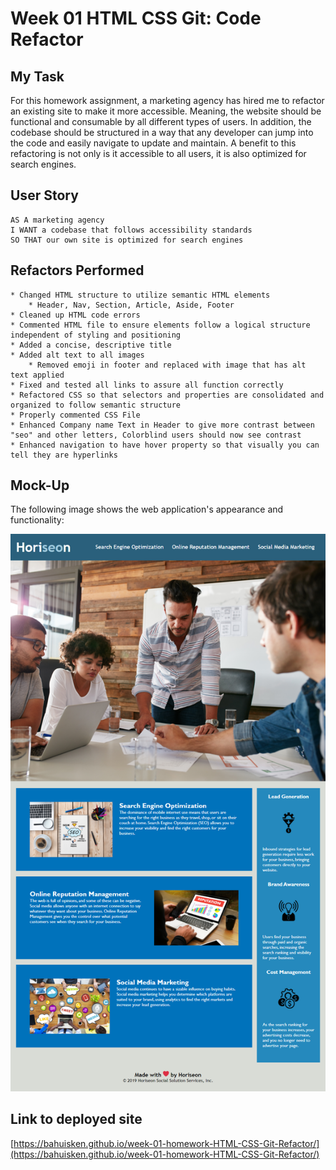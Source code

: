 # Week 01 HTML CSS Git: Code Refactor

## My Task

For this homework assignment, a marketing agency has hired me to refactor an existing site to make it more accessible. Meaning, the website should be functional and consumable by all different types of users. In addition, the codebase should be structured in a way that any developer can jump into the code and easily navigate to update and maintain. A benefit to this refactoring is not only is it accessible to all users, it is also optimized for search engines.

## User Story

```
AS A marketing agency
I WANT a codebase that follows accessibility standards
SO THAT our own site is optimized for search engines
```

## Refactors Performed 

```
* Changed HTML structure to utilize semantic HTML elements
    * Header, Nav, Section, Article, Aside, Footer
* Cleaned up HTML code errors
* Commented HTML file to ensure elements follow a logical structure independent of styling and positioning
* Added a concise, descriptive title
* Added alt text to all images
    * Removed emoji in footer and replaced with image that has alt text applied
* Fixed and tested all links to assure all function correctly
* Refactored CSS so that selectors and properties are consolidated and organized to follow semantic structure
* Properly commented CSS File
* Enhanced Company name Text in Header to give more contrast between "seo" and other letters, Colorblind users should now see contrast
* Enhanced navigation to have hover property so that visually you can tell they are hyperlinks
```

## Mock-Up

The following image shows the web application's appearance and functionality:

![code refactor demo](./assets/images/_C__Users_code_bootcamp_in-class-activities_01-HTML-CSS_02-Homework_Develop_week-01-homework-HTML-CSS-Git-Refactor_index.html.png)


## Link to deployed site

[https://bahuisken.github.io/week-01-homework-HTML-CSS-Git-Refactor/](https://bahuisken.github.io/week-01-homework-HTML-CSS-Git-Refactor/)

